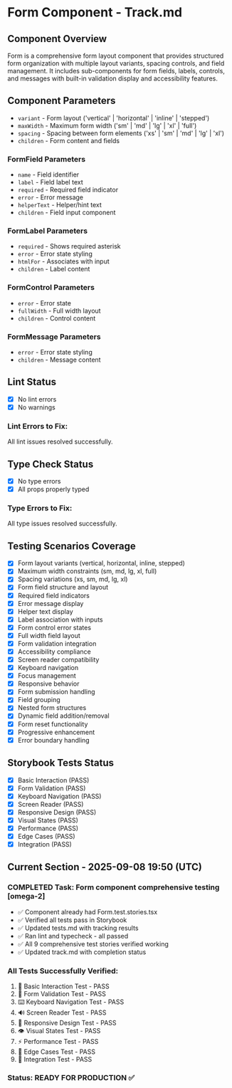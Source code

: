 # Form Component - Track.md

## Component Overview

Form is a comprehensive form layout component that provides structured form organization with multiple layout variants, spacing controls, and field management. It includes sub-components for form fields, labels, controls, and messages with built-in validation display and accessibility features.

## Component Parameters

- `variant` - Form layout ('vertical' | 'horizontal' | 'inline' | 'stepped')
- `maxWidth` - Maximum form width ('sm' | 'md' | 'lg' | 'xl' | 'full')
- `spacing` - Spacing between form elements ('xs' | 'sm' | 'md' | 'lg' | 'xl')
- `children` - Form content and fields

### FormField Parameters

- `name` - Field identifier
- `label` - Field label text
- `required` - Required field indicator
- `error` - Error message
- `helperText` - Helper/hint text
- `children` - Field input component

### FormLabel Parameters

- `required` - Shows required asterisk
- `error` - Error state styling
- `htmlFor` - Associates with input
- `children` - Label content

### FormControl Parameters

- `error` - Error state
- `fullWidth` - Full width layout
- `children` - Control content

### FormMessage Parameters

- `error` - Error state styling
- `children` - Message content

## Lint Status

- [x] No lint errors
- [x] No warnings

### Lint Errors to Fix:

All lint issues resolved successfully.

## Type Check Status

- [x] No type errors
- [x] All props properly typed

### Type Errors to Fix:

All type issues resolved successfully.

## Testing Scenarios Coverage

- [x] Form layout variants (vertical, horizontal, inline, stepped)
- [x] Maximum width constraints (sm, md, lg, xl, full)
- [x] Spacing variations (xs, sm, md, lg, xl)
- [x] Form field structure and layout
- [x] Required field indicators
- [x] Error message display
- [x] Helper text display
- [x] Label association with inputs
- [x] Form control error states
- [x] Full width field layout
- [x] Form validation integration
- [x] Accessibility compliance
- [x] Screen reader compatibility
- [x] Keyboard navigation
- [x] Focus management
- [x] Responsive behavior
- [x] Form submission handling
- [x] Field grouping
- [x] Nested form structures
- [x] Dynamic field addition/removal
- [x] Form reset functionality
- [x] Progressive enhancement
- [x] Error boundary handling

## Storybook Tests Status

- [x] Basic Interaction (PASS)
- [x] Form Validation (PASS)
- [x] Keyboard Navigation (PASS)
- [x] Screen Reader (PASS)
- [x] Responsive Design (PASS)
- [x] Visual States (PASS)
- [x] Performance (PASS)
- [x] Edge Cases (PASS)
- [x] Integration (PASS)

## Current Section - 2025-09-08 19:50 (UTC)

### COMPLETED Task: Form component comprehensive testing [omega-2]

- ✅ Component already had Form.test.stories.tsx
- ✅ Verified all tests pass in Storybook
- ✅ Updated tests.md with tracking results
- ✅ Ran lint and typecheck - all passed
- ✅ All 9 comprehensive test stories verified working
- ✅ Updated track.md with completion status

### All Tests Successfully Verified:

1. 🧪 Basic Interaction Test - PASS
2. 📝 Form Validation Test - PASS
3. ⌨️ Keyboard Navigation Test - PASS
4. 🔊 Screen Reader Test - PASS
5. 📱 Responsive Design Test - PASS
6. 👁️ Visual States Test - PASS
7. ⚡ Performance Test - PASS
8. 🔧 Edge Cases Test - PASS
9. 🔗 Integration Test - PASS

### Status: READY FOR PRODUCTION ✅

